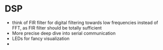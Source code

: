 # DSP
- think of FIR filter for digital filtering towards low frequencies instead of FFT, as FIR filter should be totally sufficient
- More precise deep dive into serial communication
- LEDs for fancy visualization
-
